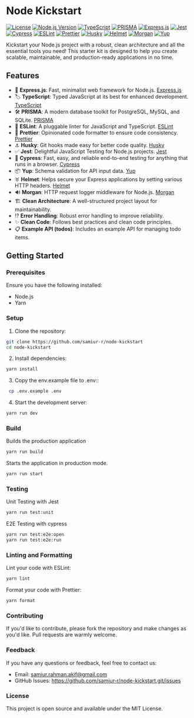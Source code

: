 # Node Kickstart

[![License](https://img.shields.io/badge/license-MIT-blue.svg)](https://opensource.org/licenses/MIT)
[![Node.js Version](https://img.shields.io/badge/node.js-%3E%3D%2018.0.0-brightgreen.svg)](https://nodejs.org/)
[![TypeScript](https://img.shields.io/badge/Typescript-%5E5.2.2-blueviolet)](https://www.typescriptlang.org/)
[![PRISMA](https://img.shields.io/badge/PRISMA-%5E5.5.1-blue)](https://www.prisma.io/)
[![Express.js](https://img.shields.io/badge/Express.js-%5E4.18.2-green)](https://expressjs.com/)
[![Jest](https://img.shields.io/badge/Jest-%5E29.7.0-orange)](https://jestjs.io/)
[![Cypress](https://img.shields.io/badge/Cypress-%5E13.2.0-yellow)](https://www.cypress.io/)
[![ESLint](https://img.shields.io/badge/ESLint-%5E8.49.0-red)](https://eslint.org/)
[![Prettier](https://img.shields.io/badge/Prettier-%5E3.0.3-purple)](https://prettier.io/)
[![Husky](https://img.shields.io/badge/Husky-%5E8.0.3-blueviolet)](https://typicode.github.io/husky/#/)
[![Helmet](https://img.shields.io/badge/Helmet-%5E7.0.0-brightgreen)](https://helmetjs.github.io/)
[![Morgan](https://img.shields.io/badge/Morgan-%5E1.10.0-yellowgreen)](https://github.com/expressjs/morgan)
[![Yup](https://img.shields.io/badge/Yup-%5E1.2.0-lightgrey)](https://github.com/jquense/yup)

Kickstart your Node.js project with a robust, clean architecture and all the essential tools you need! This starter kit is designed to help you create scalable, maintainable, and production-ready applications in no time.

## Features

- :rocket: **Express.js**: Fast, minimalist web framework for Node.js. [Express.js](https://expressjs.com/)
- :label: **TypeScript**: Typed JavaScript at its best for enhanced development. [TypeScript](https://www.typescriptlang.org/)
- :hammer_and_wrench: **PRISMA**: A modern database toolkit for PostgreSQL, MySQL, and SQLite. [PRISMA](https://www.prisma.io/)
- :rotating_light: **ESLint**: A pluggable linter for JavaScript and TypeScript. [ESLint](https://eslint.org/)
- :nail_care: **Prettier**: Opinionated code formatter to ensure code consistency. [Prettier](https://prettier.io/)
- :anchor: **Husky**: Git hooks made easy for better code quality. [Husky](https://typicode.github.io/husky/#/)
- :white_check_mark: **Jest**: Delightful JavaScript Testing for Node.js projects. [Jest](https://jestjs.io/)
- :eyes: **Cypress**: Fast, easy, and reliable end-to-end testing for anything that runs in a browser. [Cypress](https://www.cypress.io/)
- :package: **Yup**: Schema validation for API input data. [Yup](https://github.com/jquense/yup)
- :taurus: **Helmet**: Helps secure your Express applications by setting various HTTP headers. [Helmet](https://helmetjs.github.io/)
- :loud_sound: **Morgan**: HTTP request logger middleware for Node.js. [Morgan](https://github.com/expressjs/morgan)
- :building_construction: **Clean Architecture**: A well-structured project layout for maintainability.
- :interrobang: **Error Handling**: Robust error handling to improve reliability.
- :sparkles: **Clean Code**: Follows best practices and clean code principles.
- :clipboard: **Example API (todos)**: Includes an example API for managing todo items.

## Getting Started

### Prerequisites

Ensure you have the following installed:

- Node.js
- Yarn

### Setup

1. Clone the repository:

```bash
git clone https://github.com/samiur-r/node-kickstart
cd node-kickstart
```

2. Install dependencies:

```bash
yarn install
```

3. Copy the env.example file to .env::

```bash
 cp .env.example .env
```

4. Start the development server:

```bash
yarn run dev
```

### Build

Builds the production application

```bash
yarn run build
```

Starts the application in production mode.

```bash
yarn run start
```

### Testing

Unit Testing with Jest

```bash
yarn run test:unit
```

E2E Testing with cypress

```bash
yarn run test:e2e:open
yarn run test:e2e:run
```

### Linting and Formatting

Lint your code with ESLint:

```bash
yarn lint
```

Format your code with Prettier:

```bash
yarn format
```

### Contributing

If you'd like to contribute, please fork the repository and make changes as you'd like. Pull requests are warmly welcome.

### Feedback

If you have any questions or feedback, feel free to contact us:

- Email: samiur.rahman.akif@gmail.com
- GitHub Issues: https://github.com/samiur-r/node-kickstart.git/issues

### License

This project is open source and available under the MIT License.
